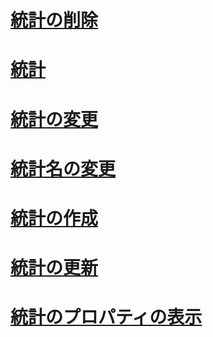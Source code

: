 # [統計の削除](delete-statistics.md)
# [統計](statistics.md)
# [統計の変更](modify-statistics.md)
# [統計名の変更](rename-statistics.md)
# [統計の作成](create-statistics.md)
# [統計の更新](update-statistics.md)
# [統計のプロパティの表示](view-statistics-properties.md)
